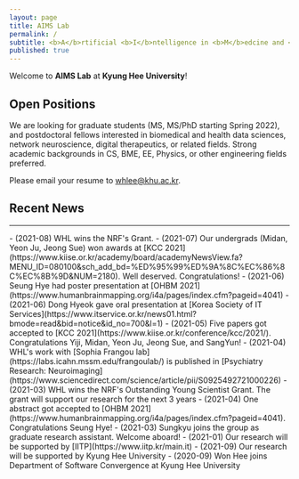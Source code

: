 ```yaml
---
layout: page
title: AIMS Lab
permalink: /
subtitle: <b>A</b>rtificial <b>I</b>ntelligence in <b>M</b>edcine and <b>S</b>cience Laboratory
published: true
---
```


Welcome to **AIMS Lab** at **Kyung Hee University**!

## Open Positions
We are looking for graduate students (MS, MS/PhD starting Spring 2022), and postdoctoral fellows interested in biomedical and health data sciences, network neuroscience, digital therapeutics, or related fields. Strong academic backgrounds in CS, BME, EE, Physics, or other engineering fields preferred. 

Please email your resume to whlee@khu.ac.kr. 

<!--
Our mission is to develop state-of-the-art machine learning/deep learning algorithms for solving **intelligence** and **real world data problems**. For more information on research topics, please visit our [project page](projects/project). To know more about the lab, you may read this [**feature**](https://webzine.skku.edu/skkuzine/section/culture03.do?articleNo=76954&pager.offset=0&pagerLimit=10) written while we were at SKKU (in Korean).    
-->

<!--
To know more about joining the lab, please read this [*info*](info.md) and e-mail [Prof. Wonhee Lee](people/pi.md) with your **transcript & CV**.
-->

<!--
Following is our lab intro video taken in 2018 (special thanks to Karel Setnička)! 
<iframe src="https://player.vimeo.com/video/257239184" width="640" height="360" frameborder="0" webkitallowfullscreen mozallowfullscreen allowfullscreen></iframe>
-->

## Recent News
<hr>
- (2021-08) WHL wins the NRF's Grant.
- (2021-07) Our undergrads (Midan, Yeon Ju, Jeong Sue) won awards at [KCC 2021](https://www.kiise.or.kr/academy/board/academyNewsView.fa?MENU_ID=080100&sch_add_bd=%ED%95%99%ED%9A%8C%EC%86%8C%EC%8B%9D&NUM=2180). Well deserved. Congratulations!
- (2021-06) Seung Hye had poster presentation at [OHBM 2021](https://www.humanbrainmapping.org/i4a/pages/index.cfm?pageid=4041)
- (2021-06) Dong Hyeok gave oral presentation at [Korea Society of IT Services](https://www.itservice.or.kr/news01.html?bmode=read&bid=notice&id_no=700&l=1) 
- (2021-05) Five papers got accepted to [KCC 2021](https://www.kiise.or.kr/conference/kcc/2021/). Congratulations Yiji, Midan, Yeon Ju, Jeong Sue, and SangYun! 
- (2021-04) WHL's work with [Sophia Frangou lab](https://labs.icahn.mssm.edu/frangoulab/) is published in [Psychiatry Research: Neuroimaging](https://www.sciencedirect.com/science/article/pii/S0925492721000226)
- (2021-03) WHL wins the NRF's Outstanding Young Scientist Grant. The grant will support our research for the next 3 years
- (2021-04) One abstract got accepted to [OHBM 2021](https://www.humanbrainmapping.org/i4a/pages/index.cfm?pageid=4041). Congratulations Seung Hye!
- (2021-03) Sungkyu joins the group as graduate research assistant. Welcome aboard!
- (2021-01) Our research will be supported by [IITP](https://www.iitp.kr/main.it)
- (2021-09) Our research will be supported by Kyung Hee University
- (2020-09) Won Hee joins Department of Software Convergence at Kyung Hee University

<!--
### Recent News
<hr>
- 21.7 One paper got accepted to [**ICCV 21**](http://iccv2021.thecvf.com/home)! Congratulations Hongjoon Ahn and Jihwan Kwak!
- 21.7 Three members will do industry internships in the fall! Congratulations Hongjoon Ahn ([Amazon Shanghai](https://www.amazon.jobs/en-gb/locations/shanghai-china)), Jaeseok Byun ([Microsoft Research Asia](https://www.microsoft.com/en-us/research/lab/microsoft-research-asia/)), and Sangwon Jung ([Naver AI](https://clova.ai/ko))!
- 21.7 Sungmin Cha got the Best Paper Award at [CKAIA summer conference](http://aiassociation.kr/Conference/ConferenceView.asp?AC=0&CODE=CC20210401&CpPage=111#CONF).
- 21.7 Taesup served as a General Chair for the CKAIA summer conference.
- 21.5 M.IN.D Lab will participate in [**Naver-SNU Hyperscal AI Project**](http://www.aitimes.kr/news/articleView.html?idxno=20983)!
- 21.4 Our lab will be supported by [**NRF 미래뇌융합기술 연구과제**]()!
- 21.4 Our lab will be supported by [**Microsoft-IITP Project**]()!
- 21.3 We moved to [**Seoul National University ECE**](http://ee.snu.ac.kr) as of March 01, 2021!
- 21.3 Two papers got accepted to [**CVPR 21**](http://cvpr2021.thecvf.com/)! Congratulations Sungmin, Jaeseok, Sangwon, Donggyu, and Taeeon!
- 21.3 Two papers got accepted to [**ICLR 21**](https://iclr.cc/)! Congratulations Sungmin and Taeeon!
- 21.3 Our lab will be supported by [**NRF Mid-Career Research Program**](https://www.nrf.re.kr/biz/info/notice/list?menu_no=378&biz_no=85) for 5 years!
- 20.11 Sungmin won the Best Paper Award at [**2020 Microsoft-AI Association Fall Conference**]()! Congratulations!
- 20.12 Sangwon, Hongjoon won the [**Qualcomm Innovation Fellowship Korea**]()! Congratulations!
-->
